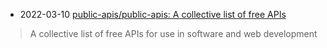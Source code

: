 
- 2022-03-10 [public-apis/public-apis: A collective list of free APIs](https://github.com/public-apis/public-apis)
> A collective list of free APIs for use in software and web development
